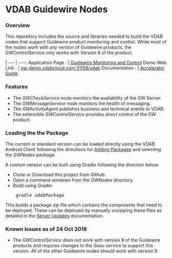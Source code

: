 # VDAB Guidewire Nodes
### Overview
This repository includes the source and libraries needed to build the VDAB nodes that support Guidewire product monitoring and control.
While most of the nodes work with any version of Guidewire products, the GWControlService
only works with Version 8 of the product. 
 
 | 
 --- |  :---:
 Application Page :   | [Guidewire Monitoring and Control](https://vdabtec.com/vdab/app-guides/guidewire-monitoring-and-control)
 Demo Web Link :  | [gw-demo.vdabcloud.com:31158/vdab](http://gw-demo.vdabcloud.com:31158/vdab)
 Documentation :  | [Accelerator Guide](https://vdabtec.com/vdab/docs/MonitoringAndControlAccelerator.pdf)

### Features
<ul>
<li>The <i>GWCheckService</i> node monitors the availability of the GW Server.
<li>The <i>GWMessageService</i> node monitors the health of messaging.
<li>The <i>GWActivityAgent</i> publishes business and technical events to VDAB.
<li>The extensible <i>GWControlService</i> provides direct control of the GW product.
</ul>

### Loading the the Package
The current or standard version can be loaded directly using the VDAB Android Client following the directions
for [Adding Packages](https://vdabtec.com/vdab/docs/VDABGUIDE_AddingPackages.pdf) and selecting the <i>GWNodes</i> package.
 
A custom version can be built using Gradle following the direction below.

* Clone or Download this project from Github.
* Open a command windows from the <i>GWNodes</i> directory.
* Build using Gradle: <pre>      gradle vdabPackage</pre>

This builds a package zip file which contains the components that need to be deployed. These can be deployed by 
manually unzipping these files as detailed in the [Server Updates](https://vdabtec.com/vdab/docs/VDABGUIDE_ServerUpdates.pdf) 
 documentation.

### Known Issues as of 24 Oct  2018

* The <i>GWControlService</i> does not work with version 9 of the Guidewire products and 
requires changes to the Gosu service to support this version. All of the other Guidewire
nodes should work with version 9.


